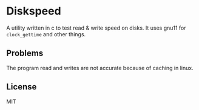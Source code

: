 # Diskspeed
A utility written in c to test read &amp; write speed on disks.
It uses gnu11 for `clock_gettime` and other things.

## Problems
The program read and writes are not accurate because of caching in linux.

## License
MIT